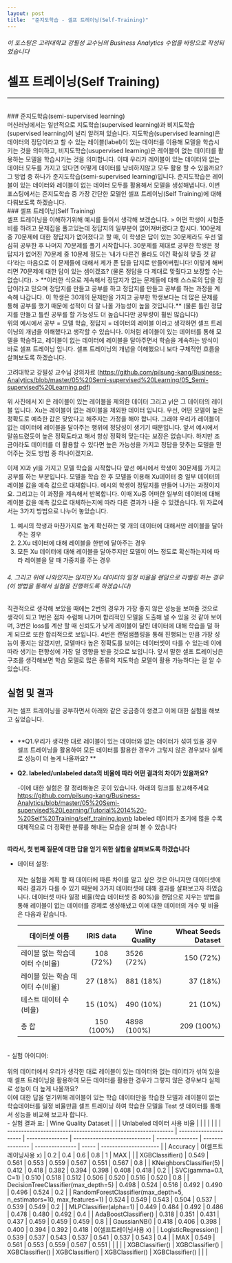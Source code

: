 ```yaml
---
layout: post
title:  "준지도학습 - 셀프 트레이닝(Self-Training)"
---
```




###### 이 포스팅은 고려대학교 강필성 교수님의 Business Analytics 수업을 바탕으로 작성되었습니다
# 셀프 트레이닝(Self Training)
___
<br/>
### 준지도학습(semi-supervised learning)
<br/>
머신러닝에서는 일반적으로 지도학습(supervised learning)과 비지도학습(supervised learning)이 널리 알려져 있습니다.
지도학습(supervised learning)은 데이터의 정답이라고 할 수 있는 레이블(label)이 있는 데이터를 이용해 모델을 학습시키는 것을 의미하고, 비지도학습(usupervised learning)은 레이블이 없는 데이터를 활용하는 모델을 학습시키는 것을 의미합니다. 
이때 우리가 레이블이 있는 데이터와 없는 데이터 모두를 가지고 있다면 어떻게 데이터를 낭비하지않고 모두 활용 할 수 있을까요? 
그 방법 중 하나가 준지도학습(semi-supervised learning)입니다. 준지도학습은 레이블이 있는 데이터와 레이블이 없는 데이터 모두를 활용해서 모델을 생성해냅니다. 이번 포스팅에서는 준지도학습 중 가장 간단한 모델인 셀프 트레이닝(Self Training)에 대해 다뤄보도록 하겠습니다.
<br/>
### 셀프 트레이닝(Self Training)
<br/>
셀프 트레이닝을 이해하기위해 예시를 들어서 생각해 보겠습니다. 
> 어떤 학생이 시험준비를 하려고 문제집을 풀고있는데 정답지의 일부분이 없어져버렸다고 합시다.
100문제 중 70문제에 대한 정답지가 없어졌다고 할 때, 이 학생은 답이 있는 30문제라도 우선 열심히 공부한 후 나머지 70문제를 풀기 시작합니다. 30문제를 제대로 공부한 학생은 정답지가 없어진 70문제 중 10문제 정도는 ‘내가 다른건 몰라도 이건 확실히 맞출 것 같다’라는 마음으로 이 문제들에 대해서 제가 푼 답을 답지로 만들어버립니다! 이렇게 해버리면 70문제에 대한 답이 있는 셈이겠죠? (물론 정답을 다 제대로 맞췄다고 보장할 수는 없습니다). 
> **이러한 식으로 계속해서 정답지가 없는 문제들에 대해 스스로의 답을 정답이라고 믿으며 정답지를 만들고 공부를 하고 정답지를 만들고 공부를 하는 과정을 계속해 나갑니다. 이 학생은 30개의 문제만을 가지고 공부한 학생보다는 더 많은 문제를 통해 공부를 했기 때문에 성적이 더 잘 나올 가능성이 높을 것입니다.**
(물론 틀린 정답지를 만들고 틀린 공부를 할 가능성도 더 높습니다만 공부량이 훨씬 많습니다)

<br/>
위의 예시에서 공부 = 모델 학습, 정답지 = 데이터의 레이블 이라고 생각하면 셀프 트레이닝의 개념을 이해했다고 생각할 수 있습니다.
이처럼 레이블이 있는 데이터를 통해 모델을 학습하고, 레이블이 없는 데이터에 레이블을 달아주면서 학습을 계속하는 방식이 바로 셀프 트레이닝 입니다. 셀프 트레이닝의 개념을 이해했으니 보다 구체적인 흐름을 살펴보도록 하겠습니다.
 
고려대학교 강필성 교수님 강의자료 
(https://github.com/pilsung-kang/Business-Analytics/blob/master/05%20Semi-supervised%20Learning/05_Semi-supervised%20Learning.pdf)

위 사진에서 Xl 은 레이블이 있는 레이블을 제외한 데이터 그리고 yl은 그 데이터의 레이블 입니다. Xu는 레이블이 없는 레이블을 제외한 데이터 입니다.
우선, 어떤 모델이 높은 정확도로 예측한 값은 맞았다고 해주자는 가정을 해야 합니다.
그래야 우리가 레이블이 없는 데이터에 레이블을 달아주는 행위에 정당성이 생기기 때문입니다.
앞서 예시에서 말씀드렸듯이 높은 정확도라고 해서 항상 정확히 맞는다는 보장은 없습니다. 하지만 조금이라도 데이터를 더 활용할 수 있다면 높은 가능성을 가지고 정답을 맞추는 모델을 믿어주는 것도 방법 중 하나이겠지요. 

이제 Xl과 yl을 가지고 모델 학습을 시작합니다 앞선 예시에서 학생이 30문제를 가지고 공부를 하는 부분입니다.
모델을 학습 한 후 모델을 이용해 Xu데이터 중 일부 데이터의 레이블 값을 예측 값으로 대체합니다. 예시의 학생이 정답지를 만들어 나가는 과정이지요. 그리고는 이 과정을 계속해서 반복합니다.
이때 Xu중 어떠한 일부의 데이터에 대해 레이블 값을 예측 값으로 대체하는지에 따라 다른 결과가 나올 수 있겠습니다. 위 자료에서는 3가지 방법으로 나누어 놓았습니다.
1. 예시의 학생과 마찬가지로 높게 확신하는 몇 개의 데이터에 대해서만 레이블을 달아주는 경우
2. 2.Xu 데이터에 대해 레이블을 한번에 달아주는 경우
3. 모든 Xu 데이터에 대해 레이블을 달아주지만 모델이 어느 정도로 확신하는지에 따라 레이블을 달 때 가중치를 주는 경우

###### 4. 그리고 위에 나와있지는 않지만 Xu 데이터의 일정 비율을 랜덤으로 라벨링 하는 경우(이 방법을 통해서 실험을 진행하도록 하겠습니다)


직관적으로 생각해 보았을 때에는 2번의 경우가 가장 좋지 않은 성능을 보여줄 것으로 생각이 되고 1번은 점차 수렴해 나가며 합리적인 모델을 도출해 낼 수 있을 것 같아 보이며, 3번은 loss를 계산 할 때 신뢰도가 낮게 레이블이 달린 데이터에 대해 학습을 덜 하게 되므로 또한 합리적으로 보입니다. 4번은 랜덤샘플링을 통해 진행되는 만큼 가장 성능이 좋지는 않겠지만, 모델마다 높은 정확도를 보이는 데이터셋이 다를 수 있는데 이에 따라 생기는 편향성에 가장 덜 영향을 받을 것으로 보입니다.
앞서 말한 셀프 트레이닝은 구조를 생각해보면 학습 모델로 많은 종류의 지도학습 모델이 활용 가능하다는 걸 알 수 있습니다.


## 실험 및 결과
저는 셀프 트레이닝을 공부하면서 아래와 같은 궁금증이 생겼고 이에 대한 실험을 해보고 싶었습니다.<br/><br/>

* **Q1.우리가 생각한 대로 레이블이 있는 데이터와 없는 데이터가 섞여 있을 경우 셀프 트레이닝을 활용하여 모든 데이터를 활용한 경우가 그렇지 않은 경우보다 실제로 성능이 더 높게 나올까요? **

* **Q2. labeled/unlabeled data의 비율에 따라 어떤 결과의 차이가 있을까요?** 

	-이에 대한 실험은 잘 정리해놓은 곳이 있습니다. 아래의 링크를 참고해주세요
    https://github.com/pilsung-kang/Business-Analytics/blob/master/05%20Semi-supervised%20Learning/Tutorial%2014%20-%20Self%20Training/self_training.ipynb
    labeled 데이터가 초기에 많을 수록 대체적으로 더 정확한 분류를 해내는 모습을 살펴 볼 수 있습니다
<br/><br/>

**따라서, 첫 번째 질문에 대한 답을 얻기 위한 실험을 살펴보도록 하겠습니다**
- 데이터 설정:<br/><br/>저는 실험을 계획 할 때 데이터에 따른 차이를 알고 싶은 것은 아니지만 데이터셋에 따라 결과가 다를 수 있기 때문에 3가지 데이터셋에 대해 결과를 살펴보고자 하였습니다. 데이터셋 마다 일정 비율(학습 데이터셋 중 80%)을 랜덤으로 지우는 방법을 통해 레이블이 없는 데이터를 강제로 생성해냈고 이에 대한 데이터의 개수 및 비율은 다음과 같습니다.

    | 데이터셋 이름  | IRIS data | Wine Quality    | Wheat Seeds Dataset  |
    |-------|:---:|-----------|-------:|
    | 레이블 없는 학습데이터 수(비율)  | 108 (72%) |    3526 (72%) | 150 (72%) |
    | 레이블 있는 학습 데이터 수(비율) | 27 (18%) | 881 (18%)    | 37 (18%)  |
    | 테스트 데이터 수(비율)  | 15 (10%)  | 490 (10%) | 21 (10%)     |
    | 총 합	  | 150 (100%)	   | 4898 (100%) | 209 (100%)   |


<br/>
- 실험 아이디어:<br/><br/>위의 데이터에서 우리가 생각한 대로 레이블이 있는 데이터와 없는 데이터가 섞여 있을 때 셀프 트레이닝을 활용하여 모든 데이터를 활용한 경우가 그렇지 않은 경우보다 실제로 성능이 더 높게 나올까요?<br/> 이에 대한 답을 얻기위해 레이블이 있는 학습 데이터만을 학습한 모델과 레이블이 없는 학습데이터를 일정 비율만큼 셀프 트레이닝 하여 학습한 모델을 Test 셋 데이터를 통해서 성능을 비교해 보고자 합니다.
<br/>
- 실험 결과 표:
| Wine   Quality Dataset                                       |                       |                 | Unlabeled 데이터   사용 비율 |                 |                 |                 |       |                       |
| ------------------------------------------------------------ | --------------------- | --------------- | ---------------------------- | --------------- | --------------- | --------------- | ----- | --------------------- |
| Accuracy                                                     | 0(셀프트레이닝사용 x) | 0.2             | 0.4                          | 0.6             | 0.8             | 1               | MAX   |                       |
| XGBClassifier()                                              | 0.549                 | 0.561           | 0.553                        | 0.559           | 0.567           | 0.551           | 0.567 | 0.8                   |
| KNeighborsClassifier(5)                                      | 0.412                 | 0.418           | 0.382                        | 0.394           | 0.398           | 0.408           | 0.418 | 0.2                   |
| SVC(gamma=0.1, C=1)                                          | 0.510                 | 0.518           | 0.512                        | 0.506           | 0.520           | 0.516           | 0.520 | 0.8                   |
| DecisionTreeClassifier(max_depth=5)                          | 0.498                 | 0.524           | 0.516                        | 0.492           | 0.490           | 0.496           | 0.524 | 0.2                   |
| RandomForestClassifier(max_depth=5,   n_estimators=10, max_features=1) | 0.524                 | 0.549           | 0.543                        | 0.504           | 0.537           | 0.539           | 0.549 | 0.2                   |
| MLPClassifier(alpha=1)                                       | 0.449                 | 0.484           | 0.492                        | 0.486           | 0.478           | 0.480           | 0.492 | 0.4                   |
| AdaBoostClassifier()                                         | 0.318                 | 0.351           | 0.431                        | 0.437           | 0.459           | 0.459           | 0.459 | 0.8                   |
| GaussianNB()                                                 | 0.418                 | 0.406           | 0.398                        | 0.400           | 0.394           | 0.392           | 0.418 | 0(셀프트레이닝사용 x) |
| LogisticRegression()                                         | 0.539                 | 0.537           | 0.543                        | 0.537           | 0.541           | 0.537           | 0.543 | 0.4                   |
| MAX                                                          | 0.549                 | 0.561           | 0.553                        | 0.559           | 0.567           | 0.551           |       |                       |
|                                                              | XGBClassifier()       | XGBClassifier() | XGBClassifier()              | XGBClassifier() | XGBClassifier() | XGBClassifier() |       |                       |

